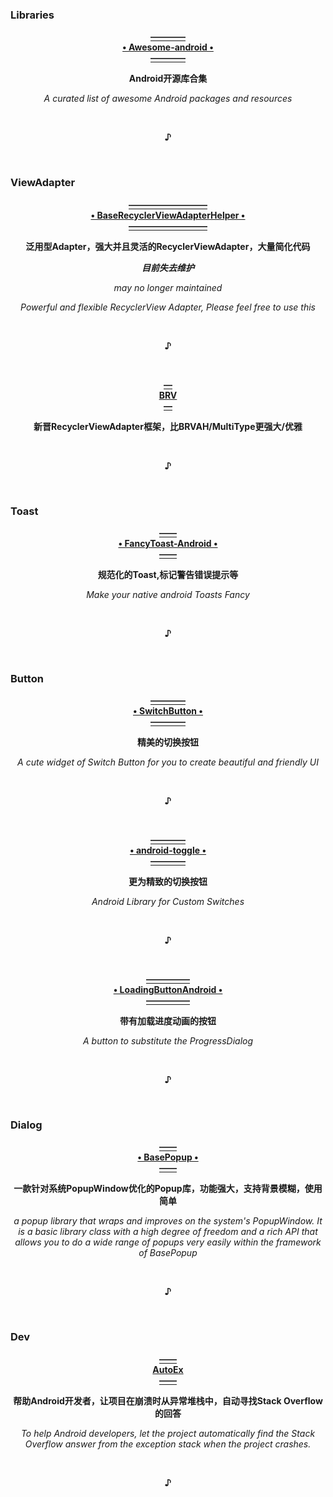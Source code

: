 ### Libraries
  <p align="center">
  <a href="https://snowdream86.gitbooks.io/awesome-android/content">
                                                    <b>————<br>• Awesome-android •<br>————</b>
  </a></p>
  <p align="center">                                      <b>Android开源库合集</b></p>
  <p align="center">                     <i>A curated list of awesome Android packages and resources</i></p>
  <br><p align="center"><b>♪</b></p><br>


### ViewAdapter
  <p align="center"><a href="https://github.com/CymChad/BaseRecyclerViewAdapterHelper">
                                                <b>—————————<br>• BaseRecyclerViewAdapterHelper •<br>—————————</b>
  </a></p>
  <p align="center">                         <b>泛用型Adapter，强大并且灵活的RecyclerViewAdapter，大量简化代码</b></p>
    <p align="center">                                               <b><i>目前失去维护</b></i></p>
    <p align="center">                                         <i>may no longer maintained</i></p>
  <p align="center">                    <i>Powerful and flexible RecyclerView Adapter, Please feel free to use this</i></p>
  <br><p align="center"><b>♪</b></p><br>
  
  <p align="center"><a href="https://github.com/CymChad/BaseRecyclerViewAdapterHelper">
                                                                 <b>—<br> BRV <br>—</b>
  </a></p>
  <p align="center">                         <b>新晋RecyclerViewAdapter框架，比BRVAH/MultiType更强大/优雅</b></p>
  <br><p align="center"><b>♪</b></p><br>

### Toast
  <p align="center"><a href="https://github.com/Shashank02051997/FancyToast-Android">
                                                         <b>——<br>• FancyToast-Android •<br>——</b>
  </a></p>
  <p align="center">                                     <b>规范化的Toast,标记警告错误提示等</b></p>
  <p align="center">                                 <i>Make your native android Toasts Fancy</i></p>
  <br><p align="center"><b>♪</b></p><br>
  

### Button
  <p align="center"><a href="https://github.com/kyleduo/SwitchButton">
                                                          <b>————<br>• SwitchButton •<br>————</b>
  </a></p>
  <p align="center">                                            <b>精美的切换按钮</b></p>
  <p align="center">                  <i>A cute widget of Switch Button for you to create beautiful and friendly UI</i></p>
  <br><p align="center"><b>♪</b></p><br>


  <p align="center"><a href="https://github.com/Angads25/android-toggle">
                                                          <b>————<br>• android-toggle •<br>————</b>
  </a></p>
  <p align="center">                                              <b>更为精致的切换按钮</b></p>
  <p align="center">                                     <i>Android Library for Custom Switches</i></p>
  <br><p align="center"><b>♪</b></p><br>

  <p align="center"><a href="https://github.com/leandroBorgesFerreira/LoadingButtonAndroid">
                                                       <b>—————<br>• LoadingButtonAndroid •<br>—————</b>
  </a></p>
  <p align="center">                                         <b>带有加载进度动画的按钮</b></p>
  <p align="center">                                <i>A button to substitute the ProgressDialog</i></p>
  <br><p align="center"><b>♪</b></p><br>


### Dialog
  <p align="center"><a href="https://github.com/razerdp/BasePopup">
                                                             <b>——<br>• BasePopup •<br>——</b>
  </a></p>
  <p align="center">                      <b>一款针对系统PopupWindow优化的Popup库，功能强大，支持背景模糊，使用简单</b></p>
  <p align="center"><i>a popup library that wraps and improves on the system's PopupWindow. It is a basic library class with a high degree of freedom and a rich API that allows you to do a wide range of popups very easily within the framework of BasePopup</i></p>
  <br><p align="center"><b>♪</b></p><br>
  

### Dev
  <p align="center"><a href="https://github.com/BolexLiu/AutoEx">
                                                             <b>——<br>AutoEx<br>——</b>
  </a></p>
  <p align="center">                      <b>帮助Android开发者，让项目在崩溃时从异常堆栈中，自动寻找Stack Overflow的回答</b></p>
  <p align="center"><i>To help Android developers, let the project automatically find the Stack Overflow answer from the exception stack when the project crashes.</i></p>
  <br><p align="center"><b>♪</b></p><br>
